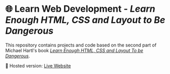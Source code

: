 # 🌐 Learn Web Development - _Learn Enough HTML, CSS and Layout to Be Dangerous_

This repository contains projects and code based on the second part of Michael Hartl's book [_Learn Enough HTML, CSS and Layout To be Dangerous_](https://www.amazon.com/Learn-Enough-HTML-Layout-Dangerous-ebook/dp/B0B121CBPM).

🚀 Hosted version: [Live Website](https://maxhass12.github.io/web-dev-michael-hartl-css/)

